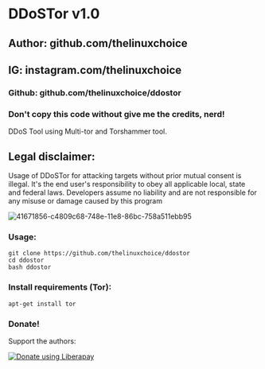 
# DDoSTor v1.0
## Author: github.com/thelinuxchoice
## IG: instagram.com/thelinuxchoice
### Github: github.com/thelinuxchoice/ddostor
### Don't copy this code without give me the credits, nerd! 

DDoS Tool using Multi-tor and Torshammer tool.

## Legal disclaimer:
Usage of DDoSTor for attacking targets without prior mutual consent is illegal. It's the end user's responsibility to obey all applicable local, state and federal laws. Developers assume no liability and are not responsible for any misuse or damage caused by this program 

![41671856-c4809c68-748e-11e8-86bc-758a511ebb95](https://user-images.githubusercontent.com/34893261/41813922-53fd3840-7716-11e8-878a-04a3621acb61.png)

### Usage:
```
git clone https://github.com/thelinuxchoice/ddostor
cd ddostor
bash ddostor
```

### Install requirements (Tor):

```
apt-get install tor
```

### Donate!
Support the authors:

<noscript><a href="https://liberapay.com/thelinuxchoice/donate"><img alt="Donate using Liberapay" src="https://liberapay.com/assets/widgets/donate.svg"></a></noscript>
